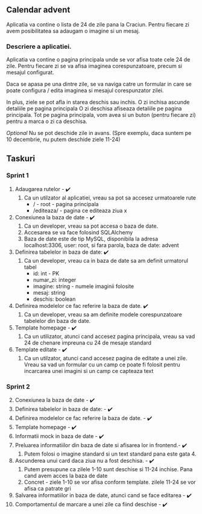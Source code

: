 ## Calendar advent
Aplicatia va contine o lista de 24 de zile pana la Craciun. 
Pentru fiecare zi avem posibilitatea sa adaugam o imagine 
si un mesaj. 

### Descriere a aplicatiei. 
Aplicatia va contine o pagina principala unde se 
vor afisa toate cele 24 de zile. Pentru fiecare zi 
se va afisa imaginea corespunzatoare, precum si mesajul configurat.

Daca se apasa pe una dintre zile, se va naviga catre
un formular in care se poate configura / edita imaginea si mesajul
corespunzator zilei.

In plus, ziele se pot afla in starea deschis sau inchis. 
O zi inchisa ascunde detaliile pe pagina principala
O zi deschisa afiseaza detaliile pe pagina principala. 
Tot pe pagina principala, vom avea si un buton (pentru fiecare zi)
pentru a marca o zi ca deschisa.

_Optional_ Nu se pot deschide zile in avans. (Spre exemplu, daca suntem pe 10 decembrie, nu putem deschide ziele 11-24)

## Taskuri 
### Sprint 1
1. Adaugarea rutelor - ✔️
   1. Ca un utilzator al aplicatiei, vreau sa pot sa accesez urmatoarele rute
      * / - root - pagina principala
      * /editeaza/<x> - pagina ce editeaza ziua x 
2. Conexiunea la baza de date - ✔️
   1. Ca un developer, vreau sa pot accesa o baza de date.
   2. Accesarea se va face folosind SQLAlchemy
   3. Baza de date este de tip MySQL, disponibila la adresa localhost:3306, user: root, si fara parola, baza de date: advent 
3. Definirea tabelelor in baza de date: ✔️
   1. Ca un developer, vreau ca in baza de date sa am definit urmatorul tabel
      * id: int - PK
      * numar_zi: integer
      * imagine: string - numele imaginii folosite 
      * mesaj: string
      * deschis: boolean
4. Definirea modelelor ce fac referire la baza de date. ✔️
   1. Ca un developer, vreau sa am definite modele corespunzatoare tabelelor din baza de date. 
5. Template homepage - ✔️
   1. Ca un utilizator, atunci cand accesez pagina principala, vreau sa vad 24 de chenare impreuna cu 24 de mesaje standard 
6. Template editate - ✔️
   1. Ca un utilzator, atunci cand accesez pagina de editate a unei zile. Vreau sa vad un formular
   cu un camp ce poate fi folosit pentru incarcarea unei imagini si un camp
   ce capteaza text 
### Sprint 2
2. Conexiunea la baza de date - ✔️
3. Definirea tabelelor in baza de date: - ✔️
4. Definirea modelelor ce fac referire la baza de date. - ✔️
5. Template homepage - ✔️ 
6. Informatii mock in baza de date - ✔️ 
7. Preluarea informatiilor din baza de date si afisarea lor in frontend.- ✔️
   1. Putem folosi o imagine standard si un text standard pana este gata 4. 
8. Ascunderea unui card daca ziua nu a fost deschisa. - ✔️
   1. Putem presupune ca zilele 1-10 sunt deschise si 11-24 inchise. Pana cand avem acces la baza de date 
   2. Concret - ziele 1-10 se vor afisa conform template. zilele 11-24 se vor afisa ca patrate gri
9. Salvarea informatiilor in baza de date, atunci cand se face editarea - ✔️ 
10. Comportamentul de marcare a unei zile ca fiind deschise - ✔️